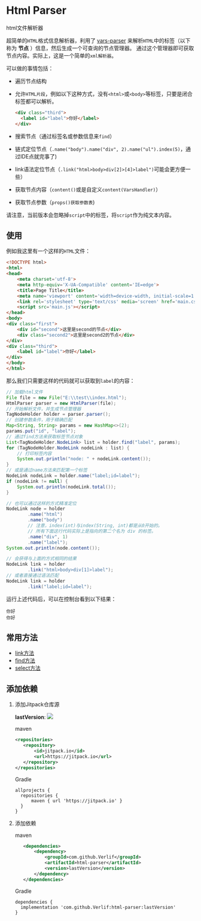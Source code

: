 # Html Parser

html文件解析器

超简单的`HTML`格式信息解析器，利用了 [vars-parser](https://github.com/Verlif/vars-parser/) 来解析`HTML`中的标签（以下称为 __节点__ ）信息，然后生成一个可查询的节点管理器。
通过这个管理器即可获取节点内容。实际上，这是一个简单的`xml解析器`。

可以做的事情包括：

* 遍历节点结构
* 允许`HTML片段`，例如以下这种方式，没有`<html>`或`<body>`等标签，只要是闭合标签都可以解析。

  ```html
  <div class="third">
    <label id="label">你好</label>
  </div>
  ```

* 搜索节点（通过标签名或参数信息来`find`）
* 链式定位节点（`.name("body").name("div", 2).name("ul").index(5)`，通过IDE点就完事了)
* link语法定位节点（`.link("html>body>div[2]>[4]>label")`可能会更方便一些）
* 获取节点内容（`content()`或是自定义`content(VarsHandler)`）
* 获取节点参数（`props()获取参数表`)

请注意，当前版本会忽略掉`script`中的标签，将`script`作为纯文本内容。

## 使用

例如我这里有一个这样的`HTML`文件：

```html
<!DOCTYPE html>
<html>
<head>
    <meta charset='utf-8'>
    <meta http-equiv='X-UA-Compatible' content='IE=edge'>
    <title>Page Title</title>
    <meta name='viewport' content='width=device-width, initial-scale=1'>
    <link rel='stylesheet' type='text/css' media='screen' href='main.css'>
    <script src='main.js'></script>
</head>
<body>
<div class="first">
    <div id="second">这里是second的节点</div>
    <div class="second2">这里是second2的节点</div>
</div>
<div class="third">
    <label id="label">你好</label>
</div>
</body>
</html>
```

那么我们只需要这样的代码就可以获取到`label`的内容：

```java
// 加载html文件
File file = new File("E:\\test\\index.html");
HtmlParser parser = new HtmlParser(file);
// 开始解析文件，并生成节点管理器
TagNodeHolder holder = parser.parser();
// 创建参数条件，用于精确匹配
Map<String, String> params = new HashMap<>(2);
params.put("id", "label");
// 通过find方法来获取标签节点对象
List<TagNodeHolder.NodeLink> list = holder.find("label", params);
for (TagNodeHolder.NodeLink nodeLink : list) {
    // 打印标签内容
    System.out.println("node: " + nodeLink.content());
}
// 或是通过name方法来匹配第一个标签
NodeLink nodeLink = holder.name("label;id=label");
if (nodeLink != null) {
    System.out.println(nodeLink.total());
}

// 也可以通过这样的方式精准定位
NodeLink node = holder
        .name("html")
        .name("body")
        // 注意，index(int)与index(String, int)都是从0开始的。
        // 所有下面这行代码实际上是指向的第二个名为 div 的标签。
        .name("div", 1)
        .name("label");
System.out.println(node.content());

// 会获得与上面的方式相同的结果
NodeLink link = holder
        .link("html>body>div[1]>label");
// 或者直接通过语法匹配
NodeLink link = holder
        .link("label;id=label");
```

运行上述代码后，可以在控制台看到以下结果：

```text
你好
你好
```

## 常用方法

* [link方法](docs/link.md)
* [find方法](docs/find.md)
* [select方法](docs/select.md)

## 添加依赖

1. 添加Jitpack仓库源

   __lastVersion__: [![](https://jitpack.io/v/Verlif/html-parser.svg)](https://jitpack.io/#Verlif/html-parser)

   maven

   ```xml
   <repositories>
      <repository>
          <id>jitpack.io</id>
          <url>https://jitpack.io</url>
      </repository>
   </repositories>
   ```

   Gradle

   ```text
   allprojects {
     repositories {
         maven { url 'https://jitpack.io' }
     }
   }
   ```

2. 添加依赖

   maven

   ```xml
      <dependencies>
          <dependency>
              <groupId>com.github.Verlif</groupId>
              <artifactId>html-parser</artifactId>
              <version>lastVersion</version>
          </dependency>
      </dependencies>
   ```

   Gradle

   ```text
   dependencies {
     implementation 'com.github.Verlif:html-parser:lastVersion'
   }
   ```
